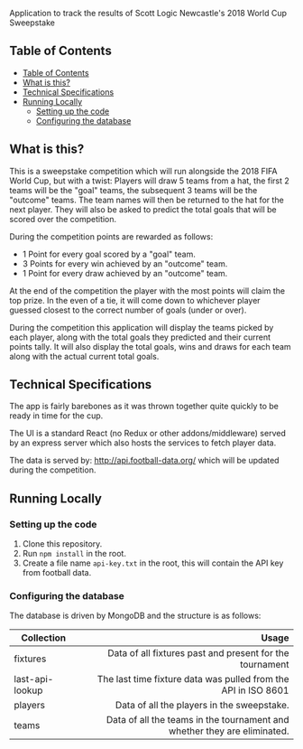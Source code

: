 Application to track the results of Scott Logic Newcastle's 2018 World Cup Sweepstake

## Table of Contents

- [Table of Contents](#table-of-contents)
- [What is this?](#what-is-this)
- [Technical Specifications](#technical-specifications)
- [Running Locally](#running-locally)
  - [Setting up the code](#setting-up-the-code)
  - [Configuring the database](#configuring-the-database)

## What is this?

This is a sweepstake competition which will run alongside the 2018 FIFA World Cup, but with a twist:
Players will draw 5 teams from a hat, the first 2 teams will be the "goal" teams, the subsequent 3 teams will be the "outcome" teams. The team names will then be returned to the hat for the next player. They will also be asked to predict the total goals that will be scored over the competition.

During the competition points are rewarded as follows:
 * 1 Point for every goal scored by a "goal" team.
 * 3 Points for every win achieved by an "outcome" team.
 * 1 Point for every draw achieved by an "outcome" team.

At the end of the competition the player with the most points will claim the top prize. In the even of a tie, it will come down to whichever player guessed closest to the correct number of goals (under or over).

During the competition this application will display the teams picked by each player, along with the total goals they predicted and their current points tally. It will also display the total goals, wins and draws for each team along with the actual current total goals.

## Technical Specifications

The app is fairly barebones as it was thrown together quite quickly to be ready in time for the cup.

The UI is a standard React (no Redux or other addons/middleware) served by an express server which also hosts the services to fetch player data.

The data is served by: http://api.football-data.org/ which will be updated during the competition.

## Running Locally
### Setting up the code
1. Clone this repository.
2. Run `npm install` in the root.
3. Create a file name `api-key.txt` in the root, this will contain the API key from football data.

### Configuring the database
The database is driven by MongoDB and the structure is as follows:

| Collection      | Usage                                                                    |
|-----------------|-------------------------------------------------------------------------:|
| fixtures        | Data of all fixtures past and present for the tournament                 |
| last-api-lookup | The last time fixture data was pulled from the API in ISO 8601           |
| players         | Data of all the players in the sweepstake.                               |
| teams           | Data of all the teams in the tournament and whether they are eliminated. |
